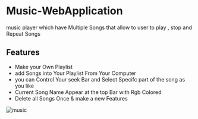 # Music-WebApplication




music player which have Multiple Songs that allow to user to play , stop and Repeat Songs 

## Features
- Make your Own Playlist
- add Songs into Your Playlist From Your Computer
- you can Control Your seek Bar and Select Specifc part of the song as you like
- Current Song Name Appear at the top Bar with Rgb Colored 
- Delete all Songs Once & make a new Features


![music](https://user-images.githubusercontent.com/108236186/234712618-91a90793-72bc-402a-9c9a-da21aa709f67.jpg)
